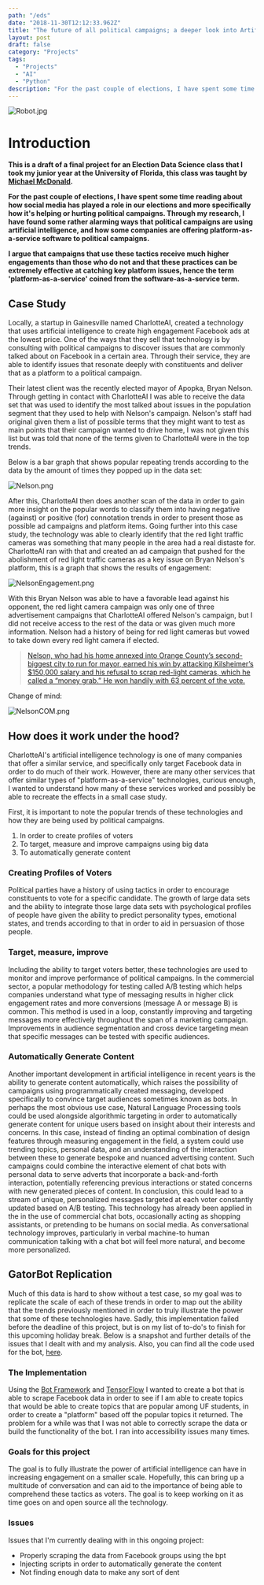 ```yaml
---
path: "/eds"
date: "2018-11-30T12:12:33.962Z"
title: "The future of all political campaigns; a deeper look into Artificial Intelligence, bots, and the rise of platform-as-a-service."
layout: post
draft: false
category: "Projects"
tags:
  - "Projects"
  - "AI"
  - "Python"
description: "For the past couple of elections, I have spent some time reading about how social media has played a role in our elections and more specifically how it's helping or hurting political campaigns. Through my research, I have found some rather alarming ways that political campaigns are using artificial intelligence, and how some companies are offering platform-as-a-service software to political campaigns."
---
```


![Robot.jpg](https://github.com/tfaieta/tfaieta.com/raw/develop/src/assets/images/robot.jpeg)

# **Introduction**
**This is a draft of a final project for an Election Data Science class that I took my junior year at the University of Florida, this class was taught by [Michael McDonald](https://twitter.com/ElectProject).**

**For the past couple of elections, I have spent some time reading about how social media has played a role in our elections and more specifically how it's helping or hurting political campaigns. Through my research, I have found some rather alarming ways that political campaigns are using artificial intelligence, and how some companies are offering platform-as-a-service software to political campaigns.**

**I argue that campaigns that use these tactics receive much higher engagements than those who do not and that these practices can be extremely effective at catching key platform issues, hence the term 'platform-as-a-service' coined from the software-as-a-service term.**

## **Case Study**

Locally, a startup in Gainesville named CharlotteAI, created a technology that uses artificial intelligence to create high engagement Facebook ads at the lowest price. One of the ways that they sell that technology is by consulting with political campaigns to discover issues that are commonly talked about on Facebook in a certain area. Through their service, they are able to identify issues that resonate deeply with constituents and deliver that as a platform to a political campaign. 

Their latest client was the recently elected mayor of Apopka, Bryan Nelson. Through getting in contact with CharlotteAI I was able to receive the data set that was used to identify the most talked about issues in the population segment that they used to help with Nelson's campaign. Nelson's staff had original given them a list of possible terms that they might want to test as main points that their campaign wanted to drive home, I was not given this list but was told that none of the terms given to CharlotteAI were in the top trends. 

Below is a bar graph that shows popular repeating trends according to the data by the amount of times they popped up in the data set:

![Nelson.png](https://github.com/tfaieta/tfaieta.com/raw/develop/src/assets/images/nelsonWTrends.png)

After this, CharlotteAI then does another scan of the data in order to gain more insight on the popular words to classify them into having negative (against) or positive (for) connotation trends in order to present those as possible ad campaigns and platform items. Going further into this case study, the technology was able to clearly identify that the red light traffic cameras was something that many people in the area had a real distaste for. CharlotteAI ran with that and created an ad campaign that pushed for the abolishment of red light traffic cameras as a key issue on Bryan Nelson's platform, this is a graph that shows the results of engagement: 

![NelsonEngagement.png](https://github.com/tfaieta/tfaieta.com/raw/develop/src/assets/images/nelson2.png)

With this Bryan Nelson was able to have a favorable lead against his opponent, the red light camera campaign was only one of three advertisement campaigns that CharlotteAI offered Nelson's campaign, but I did not receive access to the rest of the data or was given much more information. Nelson had a history of being for red light cameras but vowed to take down every red light camera if elected. 

>[Nelson, who had his home annexed into Orange County’s second-biggest city to run for mayor, earned his win by attacking Kilsheimer’s $150,000 salary and his refusal to scrap red-light cameras, which he called a “money grab.” He won handily with 63 percent of the vote.](https://www.orlandosentinel.com/news/orange/os-apopka-winter-park-mayor-election-20180313-story.html)

Change of mind:

![NelsonCOM.png](https://github.com/tfaieta/tfaieta.com/raw/develop/src/assets/images/nelsonCOM.png)


## **How does it work under the hood?**

CharlotteAI's artificial intelligence technology is one of many companies that offer a similar service, and specifically only target Facebook data in order to do much of their work. However, there are many other services that offer similar types of "platform-as-a-service" technologies, curious enough, I wanted to understand how many of these services worked and possibly be able to recreate the effects in a small case study.

First, it is important to note the popular trends of these technologies and how they are being used by political campaigns. 
1. In order to create profiles of voters
2. To target, measure and improve campaigns using big data
3. To automatically generate content 

### **Creating Profiles of Voters**
Political parties have a history of using tactics in order to encourage constituents to vote for a specific candidate. The growth of large data sets and the ability to integrate those large data sets with psychological profiles of people have given the ability to predict personality types, emotional states, and trends according to that in order to aid in persuasion of those people. 

### **Target, measure, improve**
Including the ability to target voters better, these technologies are used to monitor and improve performance of political campaigns. In the commercial sector, a popular methodology for testing called  A/B testing which helps companies understand what type of messaging results in higher click engagement rates and more conversions (message A or message B) is common. This method is used in a loop, constantly improving and targeting messages more effectively throughout the span of a marketing campaign. Improvements in audience segmentation and cross device targeting mean that specific messages can be tested with specific audiences. 

### **Automatically Generate Content**
Another important development in artificial intelligence in recent years is the ability to generate content automatically, which raises the possibility of campaigns using programmatically created messaging, developed specifically to convince target audiences sometimes known as bots. In perhaps the most obvious use case, Natural Language Processing tools could be used alongside algorithmic targeting in order to automatically generate content for unique users based on insight about their interests and concerns. In this case, instead of finding an optimal combination of design features through measuring engagement in the field, a system could use trending topics, personal data, and an understanding of the interaction between these to generate bespoke and nuanced advertising content. Such campaigns could combine the interactive element of chat bots with personal data to serve adverts that incorporate a back-and-forth interaction, potentially referencing previous interactions or stated concerns with new generated pieces of content. In conclusion, this could lead to a stream of unique, personalized messages targeted at each voter constantly updated based on A/B testing.  This technology has already been applied in the in the use of commercial chat bots, occasionally acting as shopping assistants, or pretending to be humans on social media. As conversational technology improves, particularly in verbal machine-to human communication talking with a chat bot will feel more natural, and become more personalized. 

## **GatorBot Replication**

Much of this data is hard to show without a test case, so my goal was to replicate the scale of each of these trends in order to map out the ability that the trends previously mentioned in order to truly illustrate the power that some of these technologies have. Sadly, this implementation failed before the deadline of this project, but is on my list of to-do's to finish for this upcoming holiday break. Below is a snapshot and further details of the issues that I dealt with and my analysis. Also, you can find all the code used for the bot, [here](https://github.com/tfaieta/GatorBot).

### The Implementation

Using the [Bot Framework](https://dev.botframework.com) and [TensorFlow](https://github.com/tensorflow/tensorflow) I wanted to create a bot that is able to scrape Facebook data in order to see if I am able to create topics that would be able to create topics that are popular among UF students, in order to create a "platform" based off the popular topics it returned. The problem for a while was that I was not able to correctly scrape the data or build the functionality of the bot. I ran into accessibility issues many times. 

### Goals for this project

The goal is to fully illustrate the power of artificial intelligence can have in increasing engagement on a smaller scale. Hopefully, this can bring up a multitude of conversation and can aid to the importance of being able to comprehend these tactics as voters. The goal is to keep working on it as time goes on and open source all the technology.

### Issues
Issues that I'm currently dealing with in this ongoing project:
* Properly scraping the data from Facebook groups using the bpt
* Injecting scripts in order to automatically generate the content
* Not finding enough data to make any sort of dent